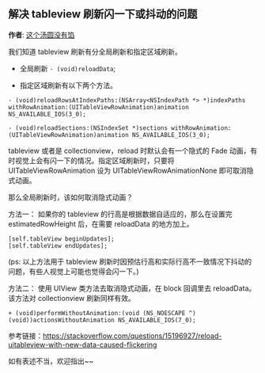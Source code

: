 解决 tableview 刷新闪一下或抖动的问题
-------
**作者**: [这个汤圆没有馅](https://weibo.com/u/6603469503)

我们知道 tableview 刷新有分全局刷新和指定区域刷新。

- 全局刷新 `- (void)reloadData`;

- 指定区域刷新有以下两个方法。

```
- (void)reloadRowsAtIndexPaths:(NSArray<NSIndexPath *> *)indexPaths withRowAnimation:(UITableViewRowAnimation)animation NS_AVAILABLE_IOS(3_0);

- (void)reloadSections:(NSIndexSet *)sections withRowAnimation:(UITableViewRowAnimation)animation NS_AVAILABLE_IOS(3_0);
```
tableview 或者是 collectionview，reload 时默认会有一个隐式的 Fade 动画，有时视觉上会有闪一下的情况。指定区域刷新时，只要将 UITableViewRowAnimation 设为 UITableViewRowAnimationNone 即可取消隐式动画。

那么全局刷新时，该如何取消隐式动画？

方法一：
如果你的 tableview 的行高是根据数据自适应的，那么在设置完 estimatedRowHeight 后，在需要 reloadData 的地方加上。
```
[self.tableView beginUpdates];
[self.tableView endUpdates];
```
(ps: 以上方法用于 tableview 刷新时因预估行高和实际行高不一致情况下抖动的问题，有些人视觉上可能也觉得会闪一下。)

方法二：
使用 UIView 类方法去取消隐式动画，在 block 回调里去 reloadData。该方法对 collectionview 刷新同样有效。
```
+ (void)performWithoutAnimation:(void (NS_NOESCAPE ^)(void))actionsWithoutAnimation NS_AVAILABLE_IOS(7_0);
```
参考链接：https://stackoverflow.com/questions/15196927/reload-uitableview-with-new-data-caused-flickering

如有表述不当，欢迎指出~~
